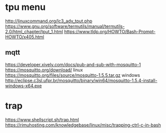 # tpu menu
http://linuxcommand.org/lc3_adv_tput.php
https://www.gnu.org/software/termutils/manual/termutils-2.0/html_chapter/tput_1.html
https://www.tldp.org/HOWTO/Bash-Prompt-HOWTO/x405.html

## mqtt

https://developer.xively.com/docs/pub-and-sub-with-mosquitto-1
https://mosquitto.org/download/
linux
https://mosquitto.org/files/source/mosquitto-1.5.5.tar.gz
windows
http://eclipse.c3sl.ufpr.br/mosquitto/binary/win64/mosquitto-1.5.4-install-windows-x64.exe


# trap
https://www.shellscript.sh/trap.html
https://rimuhosting.com/knowledgebase/linux/misc/trapping-ctrl-c-in-bash
